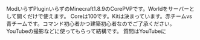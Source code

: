 ModいらずPluginいらずのMinecraft1.8.9のCorePVPです。Worldをサーバーとして開くだけで使えます。
Coreは100です。Kitは決まっています。赤チームvs青チームです。コマンド初心者かつ建築初心者なのでご了承ください。
YouTubeの撮影などに使ってもらって結構です。
質問はYouTubeに
